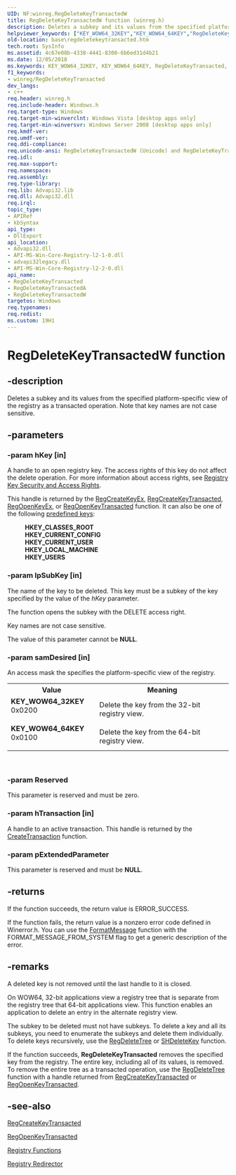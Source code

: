 ```yaml
---
UID: NF:winreg.RegDeleteKeyTransactedW
title: RegDeleteKeyTransactedW function (winreg.h)
description: Deletes a subkey and its values from the specified platform-specific view of the registry as a transacted operation.
helpviewer_keywords: ["KEY_WOW64_32KEY","KEY_WOW64_64KEY","RegDeleteKeyTransacted","RegDeleteKeyTransacted function","RegDeleteKeyTransactedA","RegDeleteKeyTransactedW","base.regdeletekeytransacted","winreg/RegDeleteKeyTransacted","winreg/RegDeleteKeyTransactedA","winreg/RegDeleteKeyTransactedW"]
old-location: base\regdeletekeytransacted.htm
tech.root: SysInfo
ms.assetid: 4c67e08b-4338-4441-8300-6b6ed31d4b21
ms.date: 12/05/2018
ms.keywords: KEY_WOW64_32KEY, KEY_WOW64_64KEY, RegDeleteKeyTransacted, RegDeleteKeyTransacted function, RegDeleteKeyTransactedA, RegDeleteKeyTransactedW, base.regdeletekeytransacted, winreg/RegDeleteKeyTransacted, winreg/RegDeleteKeyTransactedA, winreg/RegDeleteKeyTransactedW
f1_keywords:
- winreg/RegDeleteKeyTransacted
dev_langs:
- c++
req.header: winreg.h
req.include-header: Windows.h
req.target-type: Windows
req.target-min-winverclnt: Windows Vista [desktop apps only]
req.target-min-winversvr: Windows Server 2008 [desktop apps only]
req.kmdf-ver: 
req.umdf-ver: 
req.ddi-compliance: 
req.unicode-ansi: RegDeleteKeyTransactedW (Unicode) and RegDeleteKeyTransactedA (ANSI)
req.idl: 
req.max-support: 
req.namespace: 
req.assembly: 
req.type-library: 
req.lib: Advapi32.lib
req.dll: Advapi32.dll
req.irql: 
topic_type:
- APIRef
- kbSyntax
api_type:
- DllExport
api_location:
- Advapi32.dll
- API-MS-Win-Core-Registry-l2-1-0.dll
- advapi32legacy.dll
- API-MS-Win-Core-Registry-l2-2-0.dll
api_name:
- RegDeleteKeyTransacted
- RegDeleteKeyTransactedA
- RegDeleteKeyTransactedW
targetos: Windows
req.typenames: 
req.redist: 
ms.custom: 19H1
---
```


# RegDeleteKeyTransactedW function


## -description


Deletes a subkey and its values from the specified platform-specific view of the registry as a transacted operation. Note that key names are not case sensitive.


## -parameters




### -param hKey [in]

A handle to an open registry key. The access rights of this key do not affect the delete operation. For more information about access rights, see 
<a href="https://docs.microsoft.com/windows/desktop/SysInfo/registry-key-security-and-access-rights">Registry Key Security and Access Rights</a>.

This handle is returned by the 
<a href="https://docs.microsoft.com/windows/desktop/api/winreg/nf-winreg-regcreatekeyexa">RegCreateKeyEx</a>, <a href="https://docs.microsoft.com/windows/desktop/api/winreg/nf-winreg-regcreatekeytransacteda">RegCreateKeyTransacted</a>, <a href="https://docs.microsoft.com/windows/desktop/api/winreg/nf-winreg-regopenkeyexa">RegOpenKeyEx</a>, or 
<a href="https://docs.microsoft.com/windows/desktop/api/winreg/nf-winreg-regopenkeytransacteda">RegOpenKeyTransacted</a> function. It can also be one of the following 
<a href="https://docs.microsoft.com/windows/desktop/SysInfo/predefined-keys">predefined keys</a>:<dl>
<dd><b>HKEY_CLASSES_ROOT</b></dd>
<dd><b>HKEY_CURRENT_CONFIG</b></dd>
<dd><b>HKEY_CURRENT_USER</b></dd>
<dd><b>HKEY_LOCAL_MACHINE</b></dd>
<dd><b>HKEY_USERS</b></dd>
</dl>



### -param lpSubKey [in]

The name of the key to be deleted. This key must be a subkey of the key specified by the value of the <i>hKey</i> parameter. 

The  function opens the subkey with the DELETE access right. 

Key names are not case sensitive.

The value of this parameter cannot be <b>NULL</b>.


### -param samDesired [in]

An access mask the specifies the platform-specific view of the registry.

<table>
<tr>
<th>Value</th>
<th>Meaning</th>
</tr>
<tr>
<td width="40%"><a id="KEY_WOW64_32KEY"></a><a id="key_wow64_32key"></a><dl>
<dt><b>KEY_WOW64_32KEY</b></dt>
<dt>0x0200</dt>
</dl>
</td>
<td width="60%">
Delete the key from the 32-bit registry view.

</td>
</tr>
<tr>
<td width="40%"><a id="KEY_WOW64_64KEY"></a><a id="key_wow64_64key"></a><dl>
<dt><b>KEY_WOW64_64KEY</b></dt>
<dt>0x0100</dt>
</dl>
</td>
<td width="60%">
Delete the key from the 64-bit registry view.

</td>
</tr>
</table>
 


### -param Reserved

This parameter is reserved and must be zero.


### -param hTransaction [in]

A handle to an active transaction. This handle is returned by the <a href="https://docs.microsoft.com/windows/desktop/api/ktmw32/nf-ktmw32-createtransaction">CreateTransaction</a> function.


### -param pExtendedParameter

This parameter is reserved and must be <b>NULL</b>.


## -returns



If the function succeeds, the return value is ERROR_SUCCESS.

If the function fails, the return value is a nonzero error code defined in Winerror.h. You can use the <a href="https://docs.microsoft.com/windows/desktop/api/winbase/nf-winbase-formatmessage">FormatMessage</a> function with the FORMAT_MESSAGE_FROM_SYSTEM flag to get a generic description of the error.




## -remarks



A deleted key is not removed until the last handle to it is closed.

On WOW64, 32-bit applications view a registry tree that is separate from the registry tree that 64-bit applications view. This function enables an application to delete an entry in the alternate registry view.

The subkey to be deleted must not have subkeys. To delete a key and all its subkeys, you need to enumerate the subkeys and delete them individually. To delete keys recursively, use the 
<a href="https://docs.microsoft.com/windows/desktop/api/winreg/nf-winreg-regdeletetreea">RegDeleteTree</a> or <a href="https://docs.microsoft.com/windows/desktop/api/shlwapi/nf-shlwapi-shdeletekeya">SHDeleteKey</a> function.

If the function succeeds, <b>RegDeleteKeyTransacted</b> removes the specified key from the registry. The entire key, including all of its values, is removed. To remove the entire tree as a transacted operation, use the <a href="https://docs.microsoft.com/windows/desktop/api/winreg/nf-winreg-regdeletetreea">RegDeleteTree</a> function with a handle returned from <a href="https://docs.microsoft.com/windows/desktop/api/winreg/nf-winreg-regcreatekeytransacteda">RegCreateKeyTransacted</a> or <a href="https://docs.microsoft.com/windows/desktop/api/winreg/nf-winreg-regopenkeytransacteda">RegOpenKeyTransacted</a>.




## -see-also




<a href="https://docs.microsoft.com/windows/desktop/api/winreg/nf-winreg-regcreatekeytransacteda">RegCreateKeyTransacted</a>



<a href="https://docs.microsoft.com/windows/desktop/api/winreg/nf-winreg-regopenkeytransacteda">RegOpenKeyTransacted</a>



<a href="https://docs.microsoft.com/windows/desktop/SysInfo/registry-functions">Registry Functions</a>



<a href="https://docs.microsoft.com/windows/desktop/WinProg64/registry-redirector">Registry Redirector</a>
 

 

